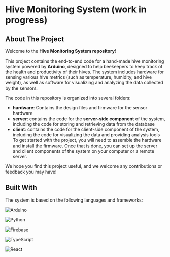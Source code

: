 # Hive Monitoring System (work in progress)


<!-- ABOUT THE PROJECT -->
## About The Project
Welcome to the **Hive Monitoring System repository**!

This project contains the end-to-end code for a hand-made hive monitoring system powered by **Arduino**, designed to 
help beekeepers to keep track of the health and productivity of their hives. 
The system includes hardware for sensing various hive metrics (such as temperature, humidity, and hive weight), as well as software for visualizing and analyzing the data collected by the sensors.

The code in this repository is organized into several folders:

- **hardware**: Contains the design files and firmware for the sensor hardware
- **server**: contains the code for the **server-side component** of the system, including the code for storing and retrieving data from the database
- **client**: contains the code for the client-side component of the system, including the code for visualizing the data and providing analysis tools
To get started with the project, you will need to assemble the hardware and install the firmware. Once that is done, you can set up the server and client components of the system on your computer or a remote server.

We hope you find this project useful, and we welcome any contributions or feedback you may have!

## Built With

The system is based on the following languages and frameworks:

![Arduino](https://img.shields.io/badge/-Arduino-00979D?style=for-the-badge&logo=Arduino&logoColor=white)

![Python](https://img.shields.io/badge/python-3670A0?style=for-the-badge&logo=python&logoColor=ffdd54)

![Firebase](https://img.shields.io/badge/Firebase-039BE5?style=for-the-badge&logo=Firebase&logoColor=white)

![TypeScript](https://img.shields.io/badge/typescript-%23007ACC.svg?style=for-the-badge&logo=typescript&logoColor=white)

![React](https://img.shields.io/badge/react-%2320232a.svg?style=for-the-badge&logo=react&logoColor=%2361DAFB)